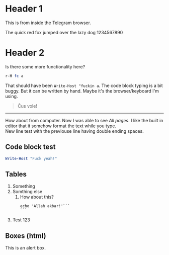 <!-- TITLE: Test From Mibile -->
<!-- SUBTITLE: A quick summary of Test From Mibile -->

# Header 1
This is from inside the Telegram browser. 

The quick red fox jumped over the lazy dog 1234567890

# Header 2
Is there some more functionality here? 

```powershell
r-H fc a
```
That should have been `Write-Host "fuckin a`. The code block typing is a bit buggy. But it can be written by hand. Maybe it's the browser/keyboard I'm using. 

> Čus vole! 

---

How about from computer. Now I was able to see *All pages*. I like the built in editor that it somehow format the text while you type.  
New line test with the previouse line having double ending spaces.

## Code block test
```powershell
Write-Host "Fuck yeah!"
```

## Tables
1. Something
2. Somthing else
   1. How about this?
      ````
      echo 'Allah akbar!'```
      ```
3. Test 123

## Boxes (html)
<div class="alert">
  This is an alert box.
</div>